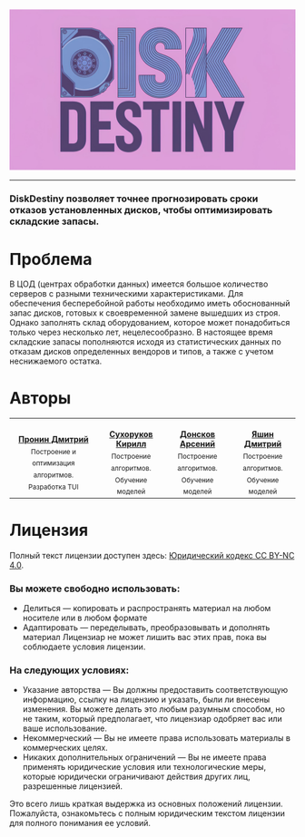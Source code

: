 

<img src=".assets/banner.png">

***

<h3>DiskDestiny позволяет точнее прогнозировать сроки отказов установленных дисков, чтобы оптимизировать 
складские запасы.</h3>


# Проблема 
В ЦОД (центрах обработки данных) имеется большое количество серверов с разными техническими 
характеристиками. Для обеспечения бесперебойной работы необходимо иметь обоснованный запас 
дисков, готовых к своевременной замене вышедших из строя. Однако заполнять склад 
оборудованием, которое может понадобиться только через несколько лет, нецелесообразно. В 
настоящее время складские запасы пополняются исходя из статистических данных по отказам дисков определенных вендоров и типов, а также с учетом неснижаемого остатка. 


# Авторы
<table>
  <tr>
    <td align="center">
      <a href="https://github.com/DIMFLIX-OFFICIAL">
        <img src="https://github.com/DIMFLIX-OFFICIAL.png?size=100" width="100px;" alt=""/><br/>
        <b>Пронин Дмитрий</b>
      </a><br/>
      <sub>Построение и оптимизация алгоритмов.<br>Разработка TUI</sub>
    </td>
    <td align="center">
      <a href="https://github.com/K1rsn7">
        <img src="https://github.com/K1rsn7.png?size=100" width="100px;" alt=""/><br />
        <b>Сухоруков Кирилл</b>
      </a><br />
      <sub>Построение алгоритмов.<br>Обучение моделей</sub>
    </td>
	<td align="center">
      <a href="https://github.com/AsDo001">
        <img src="https://github.com/AsDo001.png?size=100" width="100px;" alt=""/><br />
        <b>Донсков Арсений</b>
      </a><br />
      <sub>Построение алгоритмов.<br>Обучение моделей</sub>
    </td>
	<td align="center">
      <a href="https://github.com/Sweepyd1">
        <img src="https://github.com/Sweepyd1.png?size=100" width="100px;" alt=""/><br />
        <b>Яшин Дмитрий</b>
      </a><br />
      <sub>Построение алгоритмов.<br>Обучение моделей</sub>
    </td>
  </tr>
</table>

# Лицензия
Полный текст лицензии доступен здесь: [Юридический кодекс CC BY-NC 4.0](https://creativecommons.org/licenses/by-nc/4.0/legalcode).
### Вы можете свободно использовать:
- Делиться — копировать и распространять материал на любом носителе или в любом формате
- Адаптировать — переделывать, преобразовывать и дополнять материал Лицензиар не может лишить вас этих прав, пока вы соблюдаете условия лицензии.
### На следующих условиях:
- Указание авторства — Вы должны предоставить соответствующую информацию, ссылку на лицензию и указать, были ли внесены изменения. Вы можете делать это любым разумным способом, но не таким, который предполагает, что лицензиар одобряет вас или ваше использование.
- Некоммерческий — Вы не имеете права использовать материалы в коммерческих целях.
- Никаких дополнительных ограничений — Вы не имеете права применять юридические условия или технологические меры, которые юридически ограничивают действия других лиц, разрешенные лицензией.

Это всего лишь краткая выдержка из основных положений лицензии. Пожалуйста, ознакомьтесь с полным юридическим текстом лицензии для полного понимания ее условий.